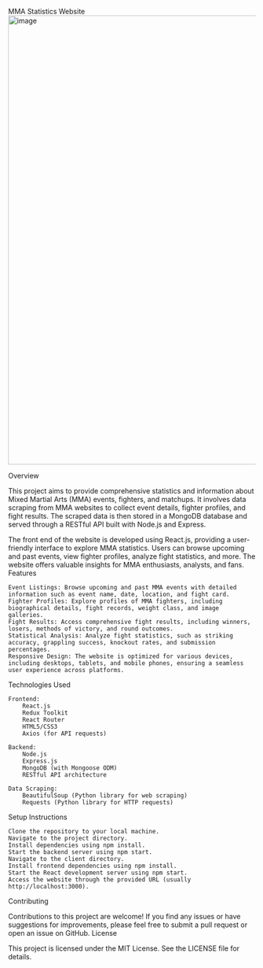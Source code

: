 MMA Statistics Website
<img width="913" alt="image" src="https://github.com/StevenReynoso/MMA-Statistics/assets/114453891/64897793-e3a0-4a47-9219-1e3d68fb877e">


Overview

This project aims to provide comprehensive statistics and information about Mixed Martial Arts (MMA) events, fighters, and matchups. It involves data scraping from MMA websites to collect event details, fighter profiles, and fight results. The scraped data is then stored in a MongoDB database and served through a RESTful API built with Node.js and Express.

The front end of the website is developed using React.js, providing a user-friendly interface to explore MMA statistics. Users can browse upcoming and past events, view fighter profiles, analyze fight statistics, and more. The website offers valuable insights for MMA enthusiasts, analysts, and fans.
Features

    Event Listings: Browse upcoming and past MMA events with detailed information such as event name, date, location, and fight card.
    Fighter Profiles: Explore profiles of MMA fighters, including biographical details, fight records, weight class, and image galleries.
    Fight Results: Access comprehensive fight results, including winners, losers, methods of victory, and round outcomes.
    Statistical Analysis: Analyze fight statistics, such as striking accuracy, grappling success, knockout rates, and submission percentages.
    Responsive Design: The website is optimized for various devices, including desktops, tablets, and mobile phones, ensuring a seamless user experience across platforms.

Technologies Used

    Frontend:
        React.js
        Redux Toolkit
        React Router
        HTML5/CSS3
        Axios (for API requests)

    Backend:
        Node.js
        Express.js
        MongoDB (with Mongoose ODM)
        RESTful API architecture

    Data Scraping:
        BeautifulSoup (Python library for web scraping)
        Requests (Python library for HTTP requests)

Setup Instructions

    Clone the repository to your local machine.
    Navigate to the project directory.
    Install dependencies using npm install.
    Start the backend server using npm start.
    Navigate to the client directory.
    Install frontend dependencies using npm install.
    Start the React development server using npm start.
    Access the website through the provided URL (usually http://localhost:3000).

Contributing

Contributions to this project are welcome! If you find any issues or have suggestions for improvements, please feel free to submit a pull request or open an issue on GitHub.
License

This project is licensed under the MIT License. See the LICENSE file for details.
